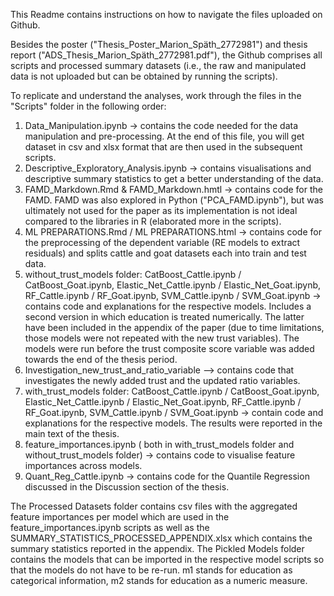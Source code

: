 This Readme contains instructions on how to navigate the files uploaded on Github.

Besides the poster ("Thesis_Poster_Marion_Späth_2772981") and thesis report ("ADS_Thesis_Marion_Späth_2772981.pdf"), the Github comprises all scripts and processed summary datasets (i.e., the raw and manipulated data is not uploaded but can be obtained by running the scripts).

To replicate and understand the analyses, work through the files in the "Scripts" folder in the following order:
1. Data_Manipulation.ipynb -> contains the code needed for the data manipulation and pre-processing. At the end of this file, you will get dataset in csv and xlsx format that are then used in the subsequent scripts.
2. Descriptive_Exploratory_Analysis.ipynb -> contains visualisations  and descriptive summary statistics to get a better understanding of the data.
3. FAMD_Markdown.Rmd & FAMD_Markdown.hmtl -> contains code for the FAMD. FAMD was also explored in Python ("PCA_FAMD.ipynb"), but was ultimately not used for the paper as its implementation is not ideal compared to the libraries in R (elaborated more in the scripts).
4. ML PREPARATIONS.Rmd / ML PREPARATIONS.html -> contains code for the preprocessing of the dependent variable (RE models to extract residuals) and splits cattle and goat datasets each into train and test data.
5. without_trust_models folder: CatBoost_Cattle.ipynb / CatBoost_Goat.ipynb, Elastic_Net_Cattle.ipynb / Elastic_Net_Goat.ipynb, RF_Cattle.ipynb / RF_Goat.ipynb, SVM_Cattle.ipynb / SVM_Goat.ipynb -> contains code and explanations for the respective models. Includes a second version in which education is treated numerically. The latter have been included in the appendix of the paper (due to time limitations, those models were not repeated with the new trust variables). The models were run before the trust composite score variable was added towards the end of the thesis period.
6. Investigation_new_trust_and_ratio_variable --> contains code that investigates the newly added trust and the updated ratio variables.
7. with_trust_models folder: CatBoost_Cattle.ipynb / CatBoost_Goat.ipynb, Elastic_Net_Cattle.ipynb / Elastic_Net_Goat.ipynb, RF_Cattle.ipynb / RF_Goat.ipynb, SVM_Cattle.ipynb / SVM_Goat.ipynb -> contain code and explanations for the respective models. The results were reported in the main text of the thesis.
8. feature_importances.ipynb ( both in with_trust_models folder and without_trust_models folder) -> contains code to visualise feature importances across models.
9. Quant_Reg_Cattle.ipynb -> contains code for the Quantile Regression discussed in the Discussion section of the thesis.

The Processed Datasets folder contains csv files with the aggregated feature importances per model which are used in the feature_importances.ipynb scripts as well as the SUMMARY_STATISTICS_PROCESSED_APPENDIX.xlsx which contains the summary statistics reported in the appendix.
The Pickled Models folder contains the models that can be imported in the respective model scripts so that the models do not have to be re-run. m1 stands for education as categorical information, m2 stands for education as a numeric measure. 


